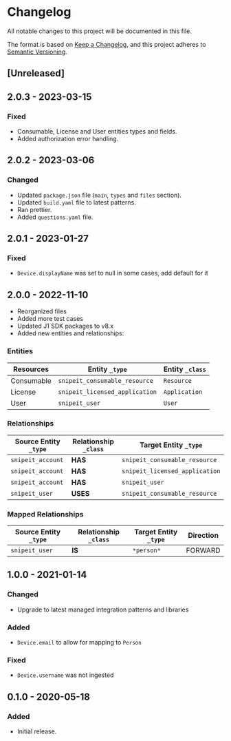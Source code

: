 # Changelog

All notable changes to this project will be documented in this file.

The format is based on [Keep a Changelog](https://keepachangelog.com/en/1.0.0/),
and this project adheres to
[Semantic Versioning](https://semver.org/spec/v2.0.0.html).

## [Unreleased]

## 2.0.3 - 2023-03-15

### Fixed

- Consumable, License and User entities types and fields.
- Added authorization error handling.

## 2.0.2 - 2023-03-06

### Changed

- Updated `package.json` file (`main`, `types` and `files` section).
- Updated `build.yaml` file to latest patterns.
- Ran prettier.
- Added `questions.yaml` file.

## 2.0.1 - 2023-01-27

### Fixed

- `Device.displayName` was set to null in some cases, add default for it

## 2.0.0 - 2022-11-10

- Reorganized files
- Added more test cases
- Updated J1 SDK packages to v8.x
- Added new entities and relationships:

### Entities

| Resources  | Entity `_type`                 | Entity `_class` |
| ---------- | ------------------------------ | --------------- |
| Consumable | `snipeit_consumable_resource`  | `Resource`      |
| License    | `snipeit_licensed_application` | `Application`   |
| User       | `snipeit_user`                 | `User`          |

### Relationships

| Source Entity `_type` | Relationship `_class` | Target Entity `_type`          |
| --------------------- | --------------------- | ------------------------------ |
| `snipeit_account`     | **HAS**               | `snipeit_consumable_resource`  |
| `snipeit_account`     | **HAS**               | `snipeit_licensed_application` |
| `snipeit_account`     | **HAS**               | `snipeit_user`                 |
| `snipeit_user`        | **USES**              | `snipeit_consumable_resource`  |

### Mapped Relationships

| Source Entity `_type` | Relationship `_class` | Target Entity `_type` | Direction |
| --------------------- | --------------------- | --------------------- | --------- |
| `snipeit_user`        | **IS**                | `*person*`            | FORWARD   |

## 1.0.0 - 2021-01-14

### Changed

- Upgrade to latest managed integration patterns and libraries

### Added

- `Device.email` to allow for mapping to `Person`

### Fixed

- `Device.username` was not ingested

## 0.1.0 - 2020-05-18

### Added

- Initial release.
